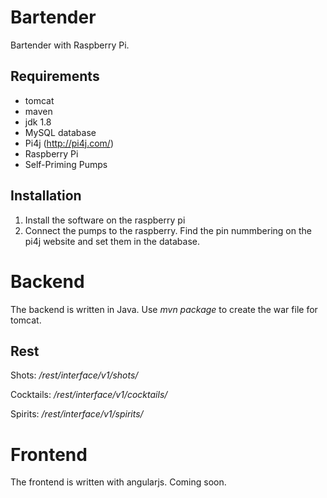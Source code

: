 # Bartender

Bartender with Raspberry Pi.

## Requirements
* tomcat
* maven
* jdk 1.8
* MySQL database
* Pi4j (http://pi4j.com/)
* Raspberry Pi
* Self-Priming Pumps

## Installation
1. Install the software on the raspberry pi
2. Connect the pumps to the raspberry. Find the pin nummbering on the pi4j website and set them in the database.

# Backend
The backend is written in Java. Use _mvn package_ to create the war file for tomcat.

## Rest
Shots: _/rest/interface/v1/shots/_

Cocktails: _/rest/interface/v1/cocktails/_

Spirits: _/rest/interface/v1/spirits/_

# Frontend
The frontend is written with angularjs. Coming soon.
